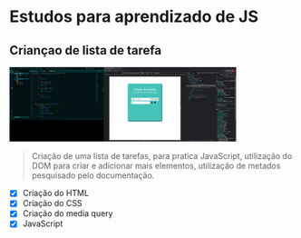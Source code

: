 # Estudos para aprendizado de JS

## Criançao de lista de tarefa

<img src="./img/foto22.png" width="400" alt="projeto">

> Criação de uma lista de tarefas, para pratica JavaScript, utilização do DOM para criar e adicionar mais elementos, utilização de metados pesquisado pelo documentação.


- [x] Criação do HTML
- [x] Criação do CSS
- [x] Criação do media query
- [x] JavaScript
